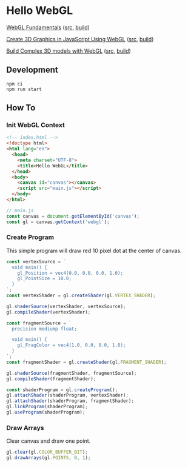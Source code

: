 # Hello WebGL

[WebGL Fundamentals](https://webglfundamentals.org/webgl/lessons/webgl-fundamentals.html) ([src](./src/001-webgl-fundamentals), [build](https://device25.github.io/hello-webgl/src/001-webgl-fundamentals))

[Create 3D Graphics in JavaScript Using WebGL](https://egghead.io/lessons/webgl-setting-up-webgl) ([src](./src/002-egghead-course), [build](https://device25.github.io/hello-webgl/src/002-egghead-course))

[Build Complex 3D models with WebGL](https://egghead.io/courses/build-complex-3d-models-with-webgl) ([src](./src/003-build-complex-3d-models-with-webgl), [build](https://device25.github.io/hello-webgl/src/003-build-complex-3d-models-with-webgl))

## Development

```shell
npm ci
npm run start
```

## How To

### Init WebGL Context

```html
<!-- index.html -->
<!doctype html>
<html lang="en">
  <head>
    <meta charset="UTF-8">
    <title>Hello WebGL</title>
  </head>
  <body>
    <canvas id="canvas"></canvas>
    <script src="main.js"></script>
  </body>
</html>
```

```js
// main.js
const canvas = document.getElementById('canvas');
const gl = canvas.getContext('webgl');
```

### Create Program

This simple program will draw red 10 pixel dot at the center of canvas. 

```js
const vertexSource = `
  void main() {
    gl_Position = vec4(0.0, 0.0, 0.0, 1.0);
    gl_PointSize = 10.0;
  }
`;
const vertexShader = gl.createShader(gl.VERTEX_SHADER);

gl.shaderSource(vertexShader, vertexSource);
gl.compileShader(vertexShader);

const fragmentSource = `
  precision mediump float;  

  void main() {
    gl_FragColor = vec4(1.0, 0.0, 0.0, 1.0);
  }
`;
const fragmentShader = gl.createShader(gl.FRAGMENT_SHADER);

gl.shaderSource(fragmentShader, fragmentSource);
gl.compileShader(fragmentShader);

const shaderProgram = gl.createProgram();
gl.attachShader(shaderProgram, vertexShader);
gl.attachShader(shaderProgram, fragmentShader);
gl.linkProgram(shaderProgram);
gl.useProgram(shaderProgram);
```

### Draw Arrays

Clear canvas and draw one point.

```js
gl.clear(gl.COLOR_BUFFER_BIT);
gl.drawArrays(gl.POINTS, 0, 1);
```
